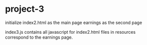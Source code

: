 # project-3


initialize index2.html as the main page
earnings as the second page

index3.js contains all javascript for index2.html 
files in resources correspond to the earnings page.
